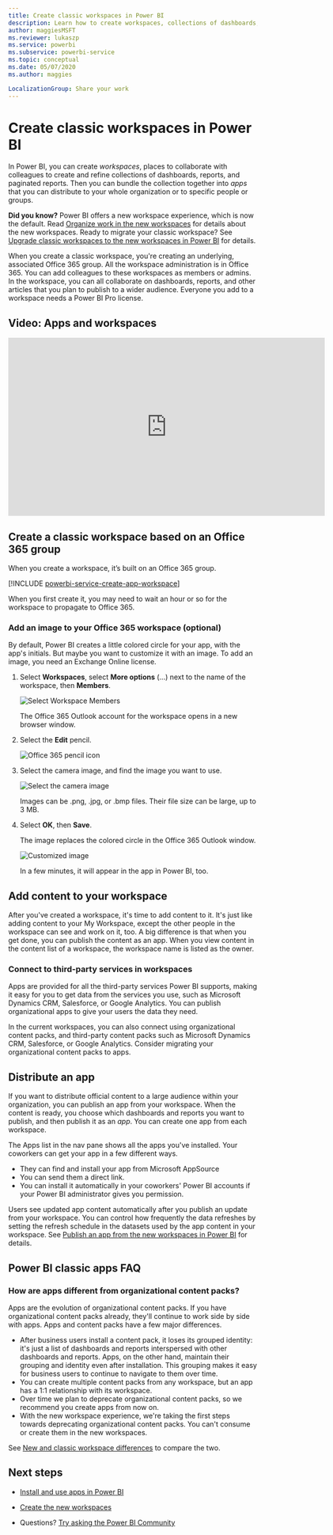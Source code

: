 ```yaml
---
title: Create classic workspaces in Power BI
description: Learn how to create workspaces, collections of dashboards, reports, and paginated reports built to deliver key metrics for your organization.
author: maggiesMSFT
ms.reviewer: lukaszp
ms.service: powerbi
ms.subservice: powerbi-service
ms.topic: conceptual
ms.date: 05/07/2020
ms.author: maggies

LocalizationGroup: Share your work
---
```

# Create classic workspaces in Power BI

In Power BI, you can create *workspaces*, places to collaborate with colleagues to create and refine collections of dashboards, reports, and paginated reports. Then you can bundle the collection together into *apps* that you can distribute to your whole organization or to specific people or groups. 

**Did you know?** Power BI offers a new workspace experience, which is now the default. Read [Organize work in the new workspaces](service-new-workspaces.md) for details about the new workspaces. Ready to migrate your classic workspace? See [Upgrade classic workspaces to the new workspaces in Power BI](service-upgrade-workspaces.md) for details.

When you create a classic workspace, you're creating an underlying, associated Office 365 group. All the workspace administration is in Office 365. You can add colleagues to these workspaces as members or admins. In the workspace, you can all collaborate on dashboards, reports, and other articles that you plan to publish to a wider audience. Everyone you add to a workspace needs a Power BI Pro license. 

## Video: Apps and workspaces
<iframe width="640" height="360" src="https://www.youtube.com/embed/Ey5pyrr7Lk8?showinfo=0" frameborder="0" allowfullscreen></iframe>

## Create a classic workspace based on an Office 365 group

When you create a workspace, it’s built on an Office 365 group.

[!INCLUDE [powerbi-service-create-app-workspace](../includes/powerbi-service-create-app-workspace.md)]

When you first create it, you may need to wait an hour or so for the workspace to propagate to Office 365. 

### Add an image to your Office 365 workspace (optional)
By default, Power BI creates a little colored circle for your app, with the app's initials. But maybe you want to customize it with an image. To add an image, you need an Exchange Online license.

1. Select **Workspaces**, select **More options** (...) next to the name of the workspace, then **Members**. 
   
     ![Select Workspace Members](media/service-create-workspaces/power-bi-workspace-old-members.png)
   
    The Office 365 Outlook account for the workspace opens in a new browser window.
2. Select the **Edit** pencil.
   
     ![Office 365 pencil icon](media/service-create-workspaces/power-bi-workspace-old-edit-group.png)
3. Select the camera image, and find the image you want to use.
   
     ![Select the camera image](media/service-create-workspaces/power-bi-workspace-old-camera.png)

     Images can be .png, .jpg, or .bmp files. Their file size can be large, up to 3 MB. 

4. Select **OK**, then **Save**.
   
    The image replaces the colored circle in the Office 365 Outlook window. 
   
     ![Customized image](media/service-create-workspaces/power-bi-workspace-old-new-image.png)
   
    In a few minutes, it will appear in the app in Power BI, too.

## Add content to your workspace

After you've created a workspace, it's time to add content to it. It's just like adding content to your My Workspace, except the other people in the workspace can see and work on it, too. A big difference is that when you get done, you can publish the content as an app. 
When you view content in the content list of a workspace, the workspace name is listed as the owner.

### Connect to third-party services in workspaces

Apps are provided for all the third-party services Power BI supports, making it easy for you to get data from the services you use, such as Microsoft Dynamics CRM, Salesforce, or Google Analytics. You can publish organizational apps to give your users the data they need.

In the current workspaces, you can also connect using organizational content packs, and third-party content packs such as Microsoft Dynamics CRM, Salesforce, or Google Analytics. Consider migrating your organizational content packs to apps.

## Distribute an app

If you want to distribute official content to a large audience within your organization, you can publish an app from your workspace.  When the content is ready, you choose which dashboards and reports you want to publish, and then publish it as an *app*. You can create one app from each workspace.

The Apps list in the nav pane shows all the apps you've installed. Your coworkers can get your app in a few different ways. 
- They can find and install your app from Microsoft AppSource
- You can send them a direct link. 
- You can install it automatically in your coworkers' Power BI accounts if your Power BI administrator gives you permission. 

Users see updated app content automatically after you publish an update from your workspace. You can control how frequently the data refreshes by setting the refresh schedule in the datasets used by the app content in your workspace. See [Publish an app from the new workspaces in Power BI](service-create-distribute-apps.md) for details.

## Power BI classic apps FAQ

### How are apps different from organizational content packs?
Apps are the evolution of organizational content packs. If you have organizational content packs already, they'll continue to work side by side with apps. Apps and content packs have a few major differences. 

* After business users install a content pack, it loses its grouped identity: it's just a list of dashboards and reports interspersed with other dashboards and reports. Apps, on the other hand, maintain their grouping and identity even after installation. This grouping makes it easy for business users to continue to navigate to them over time.
* You can create multiple content packs from any workspace, but an app has a 1:1 relationship with its workspace. 
* Over time we plan to deprecate organizational content packs, so we recommend you create apps from now on.  
* With the new workspace experience, we're taking the first steps towards deprecating organizational content packs. You can't consume or create them in the new workspaces.

See [New and classic workspace differences](service-new-workspaces.md#new-and-classic-workspace-differences) to compare the two. 

## Next steps
* [Install and use apps in Power BI](service-create-distribute-apps.md)
- [Create the new workspaces](service-create-the-new-workspaces.md)
* Questions? [Try asking the Power BI Community](https://community.powerbi.com/)
